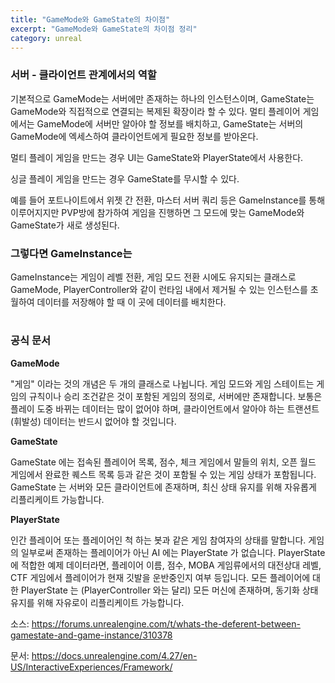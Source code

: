 ```yaml
---
title: "GameMode와 GameState의 차이점"
excerpt: "GameMode와 GameState의 차이점 정리"
category: unreal
---
```


### 서버 - 클라이언트 관계에서의 역할
기본적으로 GameMode는 서버에만 존재하는 하나의 인스턴스이며, GameState는 GameMode와 직접적으로 연결되는 복제된 확장이라 할 수 있다. 멀티 플레이어 게임에서는 GameMode에 서버만 알아야 할 정보를 배치하고, GameState는 서버의 GameMode에 엑세스하여 클라이언트에게 필요한 정보를 받아온다.

멀티 플레이 게임을 만드는 경우 UI는 GameState와 PlayerState에서 사용한다.

싱글 플레이 게임을 만드는 경우 GameState를 무시할 수 있다.

예를 들어 포트나이트에서 위젯 간 전환, 마스터 서버 쿼리 등은 GameInstance를 통해 이루어지지만 PVP방에 참가하여 게임을 진행하면 그 모드에 맞는 GameMode와 GameState가 새로 생성된다.


### 그렇다면 GameInstance는

GameInstance는 게임이 레벨 전환, 게임 모드 전환 시에도 유지되는 클래스로 GameMode, PlayerController와 같이 런타임 내에서 제거될 수 있는 인스턴스를 초월하여 데이터를 저장해야 할 때 이 곳에 데이터를 배치한다.

#
#


### 공식 문서
**GameMode**

"게임" 이라는 것의 개념은 두 개의 클래스로 나뉩니다.  게임 모드와 게임 스테이트는 게임의 규칙이나 승리 조건같은 것이 포함된 게임의 정의로, 서버에만 존재합니다. 보통은 플레이 도중 바뀌는 데이터는 많이 없어야 하며, 클라이언트에서 알아야 하는 트랜션트(휘발성) 데이터는 반드시 없어야 할 것입니다.

**GameState**

GameState 에는 접속된 플레이어 목록, 점수, 체크 게임에서 말들의 위치, 오픈 월드 게임에서 완료한 퀘스트 목록 등과 같은 것이 포함될 수 있는 게임 상태가 포함됩니다. GameState 는 서버와 모든 클라이언트에 존재하며, 최신 상태 유지를 위해 자유롭게 리플리케이트 가능합니다.

**PlayerState**

인간 플레이어 또는 플레이어인 척 하는 봇과 같은 게임 참여자의 상태를 말합니다. 게임의 일부로써 존재하는 플레이어가 아닌 AI 에는 PlayerState 가 없습니다. PlayerState 에 적합한 예제 데이터라면, 플레이어 이름, 점수, MOBA 게임류에서의 대전상대 레벨, CTF 게임에서 플레이어가 현재 깃발을 운반중인지 여부 등입니다. 모든 플레이어에 대한 PlayerState 는 (PlayerController 와는 달리) 모든 머신에 존재하며, 동기화 상태 유지를 위해 자유로이 리플리케이트 가능합니다.


소스: https://forums.unrealengine.com/t/whats-the-deferent-between-gamestate-and-game-instance/310378

문서: https://docs.unrealengine.com/4.27/en-US/InteractiveExperiences/Framework/
<!--stackedit_data:
eyJoaXN0b3J5IjpbNjIwMDcwNDEzLC0xMjY0NDY1MTI1LC0xMz
gxNjM1ODc5LDE4NTE5NDQ1NjVdfQ==
-->